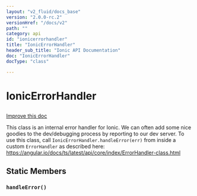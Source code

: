 ```yaml
---
layout: "v2_fluid/docs_base"
version: "2.0.0-rc.2"
versionHref: "/docs/v2"
path: ""
category: api
id: "ionicerrorhandler"
title: "IonicErrorHandler"
header_sub_title: "Ionic API Documentation"
doc: "IonicErrorHandler"
docType: "class"

---
```










<h1 class="api-title">
<a class="anchor" name="ionic-error-handler" href="#ionic-error-handler"></a>

IonicErrorHandler





</h1>

<a class="improve-v2-docs" href="http://github.com/driftyco/ionic/edit/master//Users/briandennis/Ionic/ionic/src/util/ionic-error-handler.ts#L0">
Improve this doc
</a>






<p>This class is an internal error handler for Ionic. We can often add
some nice goodies to the dev/debugging process by reporting to our
dev server. To use this class, call <code>IonicErrorHandler.handleError(err)</code> from
inside a custom <code>ErrorHandler</code> as described here: <a href="https://angular.io/docs/ts/latest/api/core/index/ErrorHandler-class.html">https://angular.io/docs/ts/latest/api/core/index/ErrorHandler-class.html</a></p>




<!-- @usage tag -->


<!-- @property tags -->
<h2><a class="anchor" name="static-members" href="#static-members"></a>Static Members</h2>
<div id="handleError"></div>
<h3><a class="anchor" name="handleError" href="#handleError"></a><code>handleError()</code>
  
</h3>













<!-- instance methods on the class -->




<!-- related link --><!-- end content block -->


<!-- end body block -->

